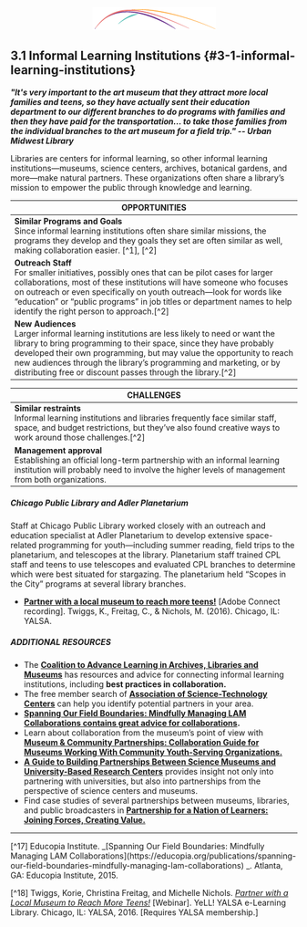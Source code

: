 <div style="text-align:center"><img src="/logo/Connectedlib-Logo-Graph.png"></div>

## 3.1 Informal Learning Institutions {#3-1-informal-learning-institutions}

**_"It&#039;s very important to the art museum that they attract more local families and teens, so they have actually sent their education department to our different branches to do programs with families and then they have paid for the transportation... to take those families from the individual branches to the art museum for a field trip." -- Urban Midwest Library_**

Libraries are centers for informal learning, so other informal learning institutions—museums, science centers, archives, botanical gardens, and more—make natural partners. These organizations often share a library’s mission to empower the public through knowledge and learning.

|OPPORTUNITIES|
|---|
|**Similar Programs and Goals**<br/>Since informal learning institutions often share similar missions, the programs they develop and they goals they set are often similar as well, making collaboration easier.  [^1], [^2]|
|**Outreach Staff**<br/>For smaller initiatives, possibly ones that can be pilot cases for larger collaborations, most of these institutions will have someone who focuses on outreach or even specifically on youth outreach—look for words like “education” or “public programs” in job titles or department names to help identify the right person to approach.[^2]|
|**New Audiences**<br/>Larger informal learning institutions are less likely to need or want the library to bring programming to their space, since they have probably developed their own programming, but may value the opportunity to reach new audiences through the library’s programming and marketing, or by distributing free or discount passes through the library.[^2] |

|CHALLENGES|
|---|
|**Similar restraints**<br/>Informal learning institutions and libraries frequently face similar staff, space, and budget restrictions, but they’ve also found creative ways to work around those challenges.[^2]|
|**Management approval**<br/>Establishing an official long-term partnership with an informal learning institution will probably need to involve the higher levels of management from both organizations.|

<div class="table-format case-study"><span class="title"><h5>Chicago Public Library and Adler Planetarium</h5></span>
Staff at Chicago Public Library worked closely with an outreach and education specialist at Adler Planetarium to develop extensive space-related programming for youth—including summer reading, field trips to the planetarium, and telescopes at the library. Planetarium staff trained CPL staff and teens to use telescopes and evaluated CPL branches to determine which were best situated for stargazing. The planetarium held “Scopes in the City” programs at several library branches.
<ul><li><a href="http://www.ala.org/yalsa/yalsamemonly/webinars/webinars"><b>Partner with a local museum to reach more teens!</b></a> [Adobe Connect recording]. Twiggs, K., Freitag, C., & Nichols, M. (2016). Chicago, IL: YALSA.</li></ul></div>

<div class="table-format additional-resources"><span class="title"><h5>ADDITIONAL RESOURCES</h5></span>
<ul><li>The <b><a href="http://www.coalitiontoadvancelearning.org/">Coalition to Advance Learning in Archives, Libraries and Museums</a></b> has resources and advice for connecting informal learning institutions, including <b>best practices in collaboration.</b></li><li>The free member search of <b><a href="http://www.astc.org">Association of Science-Technology Centers</a></b> can help you identify potential partners in your area.</li><li><b><a href="https://educopia.org/publications/spanning-our-field-boundaries-mindfully-managing-lam-collaborations">Spanning Our Field Boundaries: Mindfully Managing LAM Collaborations contains great advice for collaborations</a>.</b></li><li>Learn about collaboration from the museum’s point of view with <b><a href="http://www.nisenet.org/sites/default/files/NISE%20Network%20Collaboration%20Guide%2011-20-2015%20FINAL.pdf">Museum & Community Partnerships: Collaboration Guide for Museums Working With Community Youth-Serving Organizations.</a></b></li><li><b><a href="http://www.nisenet.org/catalog/guide-building-partnerships-between-science-museums-and-university-based-research-centers">A Guide to Building Partnerships Between Science Museums and University-Based Research Centers</a></b> provides insight not only into partnering with universities, but also into partnerships from the perspective of science centers and museums.</li><li>Find case studies of several partnerships between museums, libraries, and public broadcasters in <b><a href="https://www.imls.gov/publications/partnership-nation-learners-joining-forces-creating-value">Partnership for a Nation of Learners: Joining Forces, Creating Value.</a></b></li></ul></div>

<hr>
[^17] Educopia Institute. _[Spanning Our Field Boundaries: Mindfully Managing LAM Collaborations](https://educopia.org/publications/spanning-our-field-boundaries-mindfully-managing-lam-collaborations) _. Atlanta, GA: Educopia Institute, 2015.

[^18] Twiggs, Korie, Christina Freitag, and Michelle Nichols. _[Partner with a Local Museum to Reach More Teens!](http://www.ala.org/yalsa/yalsamemonly/webinars/webinars)_ [Webinar]. YeLL! YALSA e-Learning Library. Chicago, IL: YALSA, 2016. [Requires YALSA membership.]

